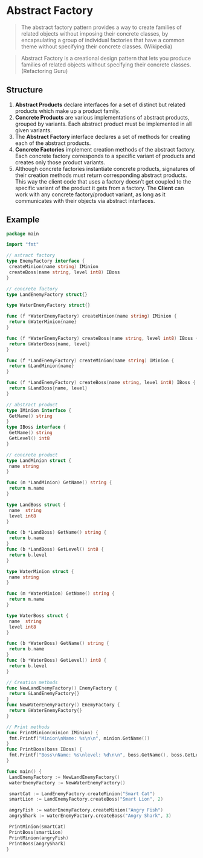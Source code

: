 # Abstract Factory

> The abstract factory pattern provides a way to create families of related objects without imposing their concrete classes, by encapsulating a group of individual factories that have a common theme without specifying their concrete classes. (Wikipedia)

> Abstract Factory is a creational design pattern that lets you produce families of related objects without specifying their concrete classes. (Refactoring Guru)

## Structure

1. **Abstract Products** declare interfaces for a set of distinct but related products which make up a product family.
2. **Concrete Products** are various implementations of abstract products, grouped by variants. Each abstract product must be implemented in all given variants.
3. The **Abstract Factory** interface declares a set of methods for creating each of the abstract products.
4. **Concrete Factories** implement creation methods of the abstract factory. Each concrete factory corresponds to a specific variant of products and creates only those product variants.
5. Although concrete factories instantiate concrete products, signatures of their creation methods must return corresponding abstract products. This way the client code that uses a factory doesn’t get coupled to the specific variant of the product it gets from a factory. The **Client** can work with any concrete factory/product variant, as long as it communicates with their objects via abstract interfaces.

## Example

```go
package main

import "fmt"

// astract factory
type EnemyFactory interface {
 createMinion(name string) IMinion
 createBoss(name string, level int8) IBoss
}

// concrete factory
type LandEnemyFactory struct{}

type WaterEnemyFactory struct{}

func (f *WaterEnemyFactory) createMinion(name string) IMinion {
 return &WaterMinion{name}
}

func (f *WaterEnemyFactory) createBoss(name string, level int8) IBoss {
 return &WaterBoss{name, level}
}

func (f *LandEnemyFactory) createMinion(name string) IMinion {
 return &LandMinion{name}
}

func (f *LandEnemyFactory) createBoss(name string, level int8) IBoss {
 return &LandBoss{name, level}
}

// abstract product
type IMinion interface {
 GetName() string
}
type IBoss interface {
 GetName() string
 GetLevel() int8
}

// concrete product
type LandMinion struct {
 name string
}

func (m *LandMinion) GetName() string {
 return m.name
}

type LandBoss struct {
 name  string
 level int8
}

func (b *LandBoss) GetName() string {
 return b.name
}
func (b *LandBoss) GetLevel() int8 {
 return b.level
}

type WaterMinion struct {
 name string
}

func (m *WaterMinion) GetName() string {
 return m.name
}

type WaterBoss struct {
 name  string
 level int8
}

func (b *WaterBoss) GetName() string {
 return b.name
}
func (b *WaterBoss) GetLevel() int8 {
 return b.level
}

// Creation methods
func NewLandEnemyFactory() EnemyFactory {
 return &LandEnemyFactory{}
}
func NewWaterEnemyFactory() EnemyFactory {
 return &WaterEnemyFactory{}
}

// Print methods
func PrintMinion(minion IMinion) {
 fmt.Printf("Minion\nName: %s\n\n", minion.GetName())
}
func PrintBoss(boss IBoss) {
 fmt.Printf("Boss\nName: %s\nlevel: %d\n\n", boss.GetName(), boss.GetLevel())
}

func main() {
 LandEnemyFactory := NewLandEnemyFactory()
 waterEnemyFactory := NewWaterEnemyFactory()

 smartCat := LandEnemyFactory.createMinion("Smart Cat")
 smartLion := LandEnemyFactory.createBoss("Smart Lion", 2)

 angryFish := waterEnemyFactory.createMinion("Angry Fish")
 angryShark := waterEnemyFactory.createBoss("Angry Shark", 3)

 PrintMinion(smartCat)
 PrintBoss(smartLion)
 PrintMinion(angryFish)
 PrintBoss(angryShark)
}
```
